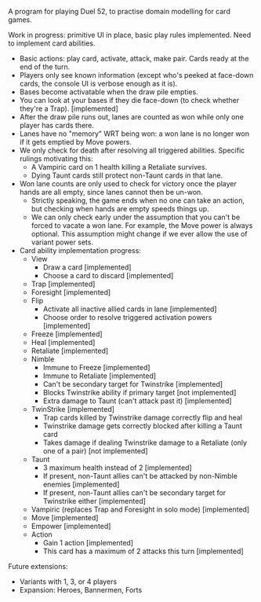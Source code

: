 A program for playing Duel 52, to practise domain modelling for card games.

Work in progress: primitive UI in place, basic play rules implemented. Need to implement card abilities.

- Basic actions: play card, activate, attack, make pair. Cards ready at the end of the turn.
- Players only see known information (except who's peeked at face-down cards, the console UI is verbose enough as it is).
- Bases become activatable when the draw pile empties.
- You can look at your bases if they die face-down (to check whether they're a Trap). [implemented]
- After the draw pile runs out, lanes are counted as won while only one player has cards there.
- Lanes have no "memory" WRT being won: a won lane is no longer won if it gets emptied by Move powers.
- We only check for death after resolving all triggered abilities. Specific rulings motivating this:
  - A Vampiric card on 1 health killing a Retaliate survives.
  - Dying Taunt cards still protect non-Taunt cards in that lane.
- Won lane counts are only used to check for victory once the player hands are all empty, since lanes cannot then be un-won.
  - Strictly speaking, the game ends when no one can take an action, but checking when hands are empty speeds things up.
  - We can only check early under the assumption that you can't be forced to vacate a won lane. For example, the Move power is always optional. This assumption might change if we ever allow the use of variant power sets.
- Card ability implementation progress:
  - View
    - Draw a card [implemented]
    - Choose a card to discard [implemented]
  - Trap [implemented]
  - Foresight [implemented]
  - Flip
    - Activate all inactive allied cards in lane [implemented]
    - Choose order to resolve triggered activation powers [implemented]
  - Freeze [implemented]
  - Heal [implemented]
  - Retaliate [implemented]
  - Nimble
    - Immune to Freeze [implemented]
    - Immune to Retaliate [implemented]
    - Can't be secondary target for Twinstrike [implemented]
    - Blocks Twinstrike ability if primary target [not implemented]
    - Extra damage to Taunt (can't attack past it) [implemented]
  - TwinStrike [implemented]
    - Trap cards killed by Twinstrike damage correctly flip and heal
    - Twinstrike damage gets correctly blocked after killing a Taunt card
    - Takes damage if dealing Twinstrike damage to a Retaliate (only one of a pair) [not implemented]
  - Taunt
    - 3 maximum health instead of 2 [implemented]
    - If present, non-Taunt allies can't be attacked by non-Nimble enemies [implemented]
    - If present, non-Taunt allies can't be secondary target for Twinstrike either [implemented]
  - Vampiric (replaces Trap and Foresight in solo mode) [implemented]
  - Move [implemented]
  - Empower [implemented]
  - Action
    - Gain 1 action [implemented]
    - This card has a maximum of 2 attacks this turn [implemented]

Future extensions:

- Variants with 1, 3, or 4 players
- Expansion: Heroes, Bannermen, Forts
